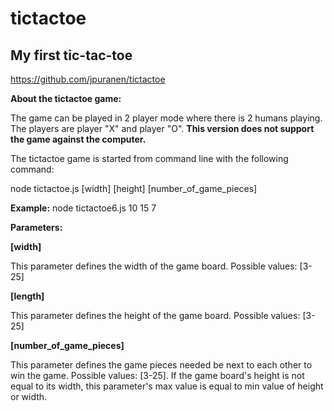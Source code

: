 # tictactoe
## My first tic-tac-toe
https://github.com/jpuranen/tictactoe

**About the tictactoe game:**

The game can be played in 2 player mode where there is 2 humans playing. The players are player "X" and player "O". **This version does not support the game against the computer.**

The tictactoe game is started from command line with the following command:

node tictactoe.js [width] [height] [number_of_game_pieces]
 
**Example:**
node tictactoe6.js 10 15 7


**Parameters:**

**[width]**

  This parameter defines the width of the game board.
  Possible values: [3-25]
  
**[length]**

  This parameter defines the height of the game board.
  Possible values: [3-25]
  
**[number_of_game_pieces]**

  This parameter defines the game pieces needed be next to each other to win the game.
  Possible values: [3-25]. If the game board's height is not equal to its width, this parameter's max value is equal to min    value of height or width.
  
 
